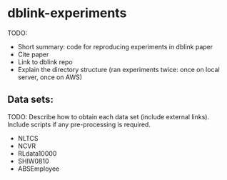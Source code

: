 # dblink-experiments

TODO:
* Short summary: code for reproducing experiments in dblink paper
* Cite paper
* Link to dblink repo
* Explain the directory structure (ran experiments twice: once on local server, once on AWS)

## Data sets:
TODO: Describe how to obtain each data set (include external links). Include scripts if any pre-processing is required.
* NLTCS
* NCVR
* RLdata10000
* SHIW0810
* ABSEmployee
